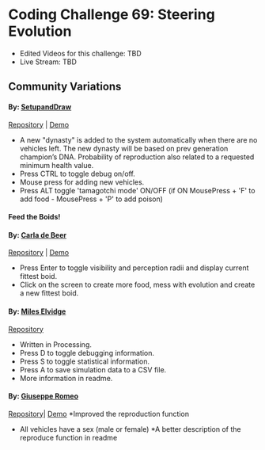 # Coding Challenge 69: Steering Evolution
* Edited Videos for this challenge: TBD
* Live Stream: TBD 

## Community Variations

#### By: [SetupandDraw](https://github.com/SetupandDraw)
[Repository](https://github.com/SetupandDraw/experiments/tree/gh-pages/Evolve_steering_Behavior) | [Demo](https://setupanddraw.github.io/experiments/Evolve_steering_Behavior/)
  * A new "dynasty" is added to the system automatically when there are no vehicles left. The new dynasty will be based on prev generation champion’s DNA. Probability of reproduction also related to a requested minimum health value.
  * Press CTRL to toggle debug on/off.
  * Mouse press for adding new vehicles.
  * Press ALT toggle 'tamagotchi mode' ON/OFF (if ON MousePress + 'F' to add food - MousePress + 'P' to add poison)
 
#### Feed the Boids!
#### By: [Carla de Beer](https://github.com/Carla-de-Beer)
[Repository](https://github.com/Carla-de-Beer/Feed-the-Boids) | [Demo](https://carla-de-beer.github.io/Feed-the-Boids/index.html)
  * Press Enter to toggle visibility and perception radii and display current fittest boid.
  * Click on the screen to create more food, mess with evolution and create a new fittest boid.
  
#### By: [Miles Elvidge](https://github.com/mileselvidge)
[Repository](https://github.com/mileselvidge/Genetic_Steering)
  * Written in Processing.
  * Press D to toggle debugging information.
  * Press S to toggle statistical information.
  * Press A to save simulation data to a CSV file.
  * More information in readme.
  
  #### By: [Giuseppe Romeo](https://github.com/origapepe)
[Repository](https://github.com/origapepe/Evolutionary-Steering-Behaviors)| [Demo](https://origapepe.github.io/Evolutionary-Steering-Behaviors/)
  *Improved the reproduction function
  * All vehicles have a sex (male or female)
  *A better description of the reproduce function in readme




